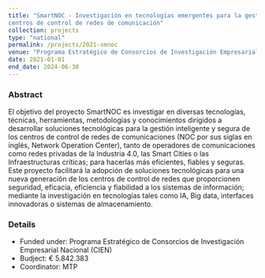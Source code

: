 ```yaml
---
title: "SmartNOC - Investigación en tecnologías emergentes para la gestión inteligente de
centros de control de redes de comunicación"
collection: projects
type: "national"
permalink: /projects/2021-smnoc
venue: "Programa Estratégico de Consorcios de Investigación Empresarial Nacional (CIEN) (IDI-20210861)"
date: 2021-01-01
end_date: 2024-06-30
---
```

### Abstract
El objetivo del proyecto SmartNOC es investigar en diversas tecnologías, técnicas, herramientas, metodologías y conocimientos dirigidos a desarrollar soluciones tecnológicas para la gestión inteligente y segura de los centros de control de redes de comunicaciones (NOC por sus siglas en inglés, Network Operation Center), tanto de operadores de comunicaciones como redes privadas de la Industria 4.0, las Smart Cities o las Infraestructuras críticas; para hacerlas más eficientes, fiables y seguras. Este proyecto facilitará la adopción de soluciones tecnológicas para una nueva generación de los centros de control de redes que proporcionen seguridad, eficacia, eficiencia y fiabilidad a los sistemas de información; mediante la investigación en tecnologías tales como IA, Big data, interfaces innovadoras o sistemas de almacenamiento.

### Details
* Funded under: Programa Estratégico de Consorcios de Investigación Empresarial Nacional (CIEN)
* Budject: € 5.842.383
* Coordinator: MTP
